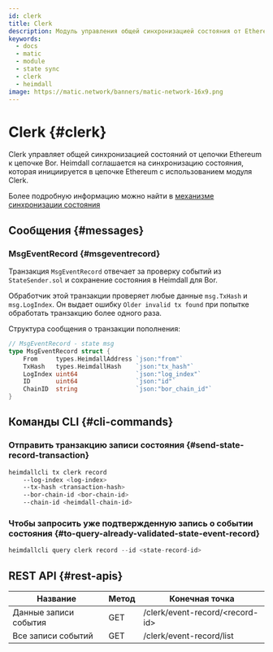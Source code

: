```yaml
---
id: clerk
title: Clerk
description: Модуль управления общей синхронизацией состояния от Ethereum в Bor
keywords:
  - docs
  - matic
  - module
  - state sync
  - clerk
  - heimdall
image: https://matic.network/banners/matic-network-16x9.png
---
```


# Clerk {#clerk}

Clerk управляет общей синхронизацией состояний от цепочки Ethereum к цепочке Bor. Heimdall соглашается на синхронизацию состояния, которая инициируется в цепочке Ethereum с использованием модуля Clerk.

Более подробную информацию можно найти в [механизме синхронизации состояния](/docs/pos/bor/core_concepts.md#state-management-state-sync)

## Сообщения {#messages}

### MsgEventRecord {#msgeventrecord}

Транзакция `MsgEventRecord` отвечает за проверку событий из `StateSender.sol` и сохранение состояния в Heimdall для Bor.

Обработчик этой транзакции проверяет любые данные `msg.TxHash` и `msg.LogIndex`. Он выдает ошибку `Older invalid tx found` при попытке обработать транзакцию более одного раза.

Структура сообщения о транзакции пополнения:

```go
// MsgEventRecord - state msg
type MsgEventRecord struct {
	From     types.HeimdallAddress `json:"from"`
	TxHash   types.HeimdallHash    `json:"tx_hash"`
	LogIndex uint64                `json:"log_index"`
	ID       uint64                `json:"id"`
	ChainID  string                `json:"bor_chain_id"`
}
```

## Команды CLI {#cli-commands}

### Отправить транзакцию записи состояния {#send-state-record-transaction}

```bash
heimdallcli tx clerk record
	--log-index <log-index>
	--tx-hash <transaction-hash>
	--bor-chain-id <bor-chain-id>
	--chain-id <heimdall-chain-id>
```

### Чтобы запросить уже подтвержденную запись о событии состояния {#to-query-already-validated-state-event-record}

```go
heimdallcli query clerk record --id <state-record-id>
```

## REST API {#rest-apis}

| Название | Метод | Конечная точка |
|----------------------|------|------------------|
| Данные записи события | GET | /clerk/event-record/<record-id\> |
| Все записи событий | GET | /clerk/event-record/list |
